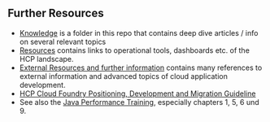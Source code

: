 ## Further Resources
* [Knowledge](https://github.wdf.sap.corp/cc-java-dev/cc-coursematerial/tree/master/Knowledge) is a folder in this repo that contains deep dive articles / info on several relevant topics
* [Resources](https://github.wdf.sap.corp/cc-java-dev/cc-coursematerial/blob/master/Resources.md) contains links to operational tools, dashboards etc. of the HCP landscape.
* [External Resources and further information](https://github.wdf.sap.corp/cc-java-dev/cc-coursematerial/blob/master/Resources.md#external-resources-and-further-information) contains many references to external information and advanced topics of cloud application development.
* [HCP Cloud Foundry Positioning, Development and Migration Guideline](https://github.wdf.sap.corp/cc-java-dev/cc-coursematerial/blob/master/Knowledge/HCP_CF%40HCP_Application_Provider_final.pdf) 
* See also the [Java Performance Training](https://wiki.wdf.sap.corp/wiki/display/NWEngPer/Performance+Trainings), especially chapters  1, 5, 6 und 9.